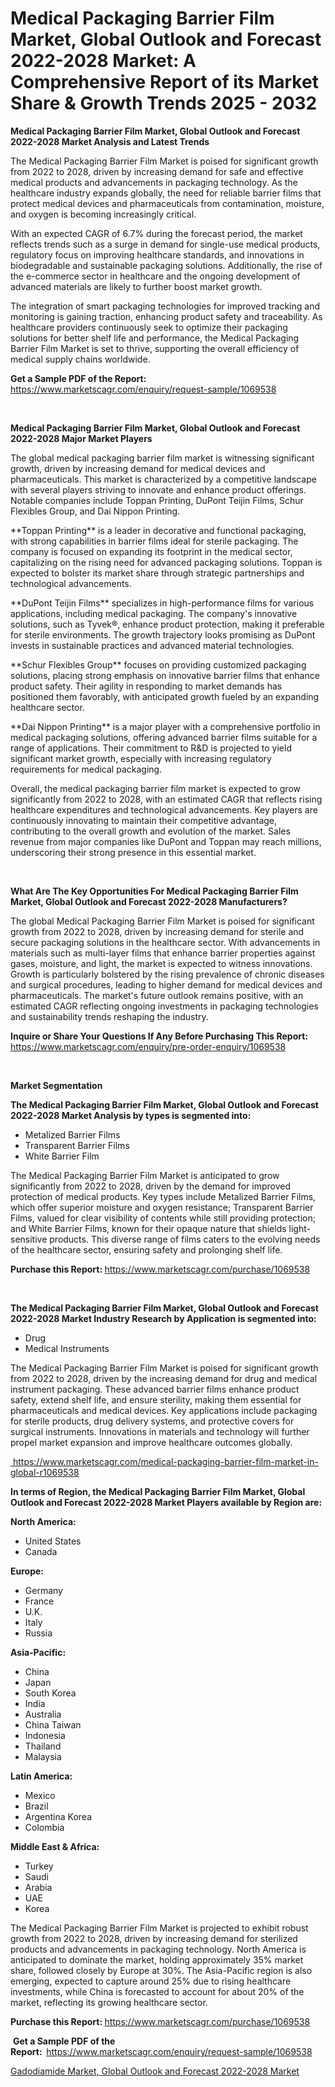 <p><h1>Medical Packaging Barrier Film Market, Global Outlook and Forecast 2022-2028 Market: A Comprehensive Report of its Market Share & Growth Trends 2025 - 2032</h1></p><p><strong>Medical Packaging Barrier Film Market, Global Outlook and Forecast 2022-2028 Market Analysis and Latest Trends</strong></p>
<p><p>The Medical Packaging Barrier Film Market is poised for significant growth from 2022 to 2028, driven by increasing demand for safe and effective medical products and advancements in packaging technology. As the healthcare industry expands globally, the need for reliable barrier films that protect medical devices and pharmaceuticals from contamination, moisture, and oxygen is becoming increasingly critical. </p><p>With an expected CAGR of 6.7% during the forecast period, the market reflects trends such as a surge in demand for single-use medical products, regulatory focus on improving healthcare standards, and innovations in biodegradable and sustainable packaging solutions. Additionally, the rise of the e-commerce sector in healthcare and the ongoing development of advanced materials are likely to further boost market growth. </p><p>The integration of smart packaging technologies for improved tracking and monitoring is gaining traction, enhancing product safety and traceability. As healthcare providers continuously seek to optimize their packaging solutions for better shelf life and performance, the Medical Packaging Barrier Film Market is set to thrive, supporting the overall efficiency of medical supply chains worldwide.</p></p>
<p><strong>Get a Sample PDF of the Report:&nbsp;</strong> <a href="https://www.marketscagr.com/enquiry/request-sample/1069538?utm_campaign=3549&utm_medium=2&utm_source=Github&utm_content=ia&utm_term=21032025&utm_id=medical-packaging-barrier-film-market-global-outlook-and-forecast-2022-2028">https://www.marketscagr.com/enquiry/request-sample/1069538</a></p>
<p>&nbsp;</p>
<p><strong>Medical Packaging Barrier Film Market, Global Outlook and Forecast 2022-2028 Major Market Players</strong></p>
<p><p>The global medical packaging barrier film market is witnessing significant growth, driven by increasing demand for medical devices and pharmaceuticals. This market is characterized by a competitive landscape with several players striving to innovate and enhance product offerings. Notable companies include Toppan Printing, DuPont Teijin Films, Schur Flexibles Group, and Dai Nippon Printing.</p><p>**Toppan Printing** is a leader in decorative and functional packaging, with strong capabilities in barrier films ideal for sterile packaging. The company is focused on expanding its footprint in the medical sector, capitalizing on the rising need for advanced packaging solutions. Toppan is expected to bolster its market share through strategic partnerships and technological advancements.</p><p>**DuPont Teijin Films** specializes in high-performance films for various applications, including medical packaging. The company's innovative solutions, such as Tyvek®, enhance product protection, making it preferable for sterile environments. The growth trajectory looks promising as DuPont invests in sustainable practices and advanced material technologies.</p><p>**Schur Flexibles Group** focuses on providing customized packaging solutions, placing strong emphasis on innovative barrier films that enhance product safety. Their agility in responding to market demands has positioned them favorably, with anticipated growth fueled by an expanding healthcare sector.</p><p>**Dai Nippon Printing** is a major player with a comprehensive portfolio in medical packaging solutions, offering advanced barrier films suitable for a range of applications. Their commitment to R&D is projected to yield significant market growth, especially with increasing regulatory requirements for medical packaging.</p><p>Overall, the medical packaging barrier film market is expected to grow significantly from 2022 to 2028, with an estimated CAGR that reflects rising healthcare expenditures and technological advancements. Key players are continuously innovating to maintain their competitive advantage, contributing to the overall growth and evolution of the market. Sales revenue from major companies like DuPont and Toppan may reach millions, underscoring their strong presence in this essential market.</p></p>
<p>&nbsp;</p>
<p><strong>What Are The Key Opportunities For Medical Packaging Barrier Film Market, Global Outlook and Forecast 2022-2028 Manufacturers?</strong></p>
<p><p>The global Medical Packaging Barrier Film Market is poised for significant growth from 2022 to 2028, driven by increasing demand for sterile and secure packaging solutions in the healthcare sector. With advancements in materials such as multi-layer films that enhance barrier properties against gases, moisture, and light, the market is expected to witness innovations. Growth is particularly bolstered by the rising prevalence of chronic diseases and surgical procedures, leading to higher demand for medical devices and pharmaceuticals. The market's future outlook remains positive, with an estimated CAGR reflecting ongoing investments in packaging technologies and sustainability trends reshaping the industry.</p></p>
<p><strong>Inquire or Share Your Questions If Any Before Purchasing This Report:</strong> <a href="https://www.marketscagr.com/enquiry/pre-order-enquiry/1069538?utm_campaign=3549&utm_medium=2&utm_source=Github&utm_content=ia&utm_term=21032025&utm_id=medical-packaging-barrier-film-market-global-outlook-and-forecast-2022-2028">https://www.marketscagr.com/enquiry/pre-order-enquiry/1069538</a></p>
<p>&nbsp;</p>
<p><strong>Market Segmentation</strong></p>
<p><strong>The Medical Packaging Barrier Film Market, Global Outlook and Forecast 2022-2028 Market Analysis by types is segmented into:</strong></p>
<p><ul><li>Metalized Barrier Films</li><li>Transparent Barrier Films</li><li>White Barrier Film</li></ul></p>
<p><p>The Medical Packaging Barrier Film Market is anticipated to grow significantly from 2022 to 2028, driven by the demand for improved protection of medical products. Key types include Metalized Barrier Films, which offer superior moisture and oxygen resistance; Transparent Barrier Films, valued for clear visibility of contents while still providing protection; and White Barrier Films, known for their opaque nature that shields light-sensitive products. This diverse range of films caters to the evolving needs of the healthcare sector, ensuring safety and prolonging shelf life.</p></p>
<p><strong>Purchase this Report:&nbsp;</strong><a href="https://www.marketscagr.com/purchase/1069538?utm_campaign=3549&utm_medium=2&utm_source=Github&utm_content=ia&utm_term=21032025&utm_id=medical-packaging-barrier-film-market-global-outlook-and-forecast-2022-2028">https://www.marketscagr.com/purchase/1069538</a></p>
<p>&nbsp;</p>
<p><strong>The Medical Packaging Barrier Film Market, Global Outlook and Forecast 2022-2028 Market Industry Research by Application is segmented into:</strong></p>
<p><ul><li>Drug</li><li>Medical Instruments</li></ul></p>
<p><p>The Medical Packaging Barrier Film Market is poised for significant growth from 2022 to 2028, driven by the increasing demand for drug and medical instrument packaging. These advanced barrier films enhance product safety, extend shelf life, and ensure sterility, making them essential for pharmaceuticals and medical devices. Key applications include packaging for sterile products, drug delivery systems, and protective covers for surgical instruments. Innovations in materials and technology will further propel market expansion and improve healthcare outcomes globally.</p></p>
<p><a href="https://www.marketscagr.com/medical-packaging-barrier-film-market-in-global-r1069538?utm_campaign=3549&utm_medium=2&utm_source=Github&utm_content=ia&utm_term=21032025&utm_id=medical-packaging-barrier-film-market-global-outlook-and-forecast-2022-2028">&nbsp;https://www.marketscagr.com/medical-packaging-barrier-film-market-in-global-r1069538</a></p>
<p><strong>In terms of Region, the Medical Packaging Barrier Film Market, Global Outlook and Forecast 2022-2028 Market Players available by Region are:</strong></p>
<p>
    <p> <strong> North America: </strong>
        <ul>
            <li>United States</li>
            <li>Canada</li>
        </ul>
        </p> 
    <p> <strong> Europe: </strong>
        <ul>
            <li>Germany</li>
            <li>France</li>
            <li>U.K.</li>
            <li>Italy</li>
            <li>Russia</li>
        </ul>
        </p> 
    <p> <strong> Asia-Pacific: </strong>
        <ul>
            <li>China</li>
            <li>Japan</li>
            <li>South Korea</li>
            <li>India</li>
            <li>Australia</li>
            <li>China Taiwan</li>
            <li>Indonesia</li>
            <li>Thailand</li>
            <li>Malaysia</li>
        </ul>
        </p> 
    <p> <strong> Latin America: </strong>
        <ul>
            <li>Mexico</li>
            <li>Brazil</li>
            <li>Argentina Korea</li>
            <li>Colombia</li>
        </ul>
        </p> 
    <p> <strong> Middle East & Africa: </strong>
        <ul>
            <li>Turkey</li>
            <li>Saudi</li>
            <li>Arabia</li>
            <li>UAE</li>
            <li>Korea</li>
        </ul>
    </p>
    </p>
<p><p>The Medical Packaging Barrier Film Market is projected to exhibit robust growth from 2022 to 2028, driven by increasing demand for sterilized products and advancements in packaging technology. North America is anticipated to dominate the market, holding approximately 35% market share, followed closely by Europe at 30%. The Asia-Pacific region is also emerging, expected to capture around 25% due to rising healthcare investments, while China is forecasted to account for about 20% of the market, reflecting its growing healthcare sector.</p></p>
<p><strong>Purchase this Report: </strong><a href="https://www.marketscagr.com/purchase/1069538?utm_campaign=3549&utm_medium=2&utm_source=Github&utm_content=ia&utm_term=21032025&utm_id=medical-packaging-barrier-film-market-global-outlook-and-forecast-2022-2028">https://www.marketscagr.com/purchase/1069538</a></p>
<p>&nbsp;<strong>Get a Sample PDF of the Report:&nbsp;&nbsp;</strong><a href="https://www.marketscagr.com/enquiry/request-sample/1069538?utm_campaign=3549&utm_medium=2&utm_source=Github&utm_content=ia&utm_term=21032025&utm_id=medical-packaging-barrier-film-market-global-outlook-and-forecast-2022-2028">https://www.marketscagr.com/enquiry/request-sample/1069538</a></p>
<p><strong></strong></p>
<p><p><a href="https://github.com/jenevycachat/Market-Research-Report-List-1/blob/main/gadodiamide-market-global-outlook-and-forecast-2022-2028-market.md?utm_campaign=3549&utm_medium=2&utm_source=Github&utm_content=ia&utm_term=21032025&utm_id=medical-packaging-barrier-film-market-global-outlook-and-forecast-2022-2028">Gadodiamide Market, Global Outlook and Forecast 2022-2028 Market</a></p></p>